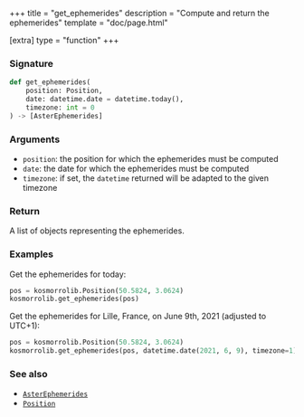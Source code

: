 +++
title = "get_ephemerides"
description = "Compute and return the ephemerides"
template = "doc/page.html"

[extra]
type = "function"
+++

### Signature

```python
def get_ephemerides(
    position: Position,
    date: datetime.date = datetime.today(),
    timezone: int = 0
) -> [AsterEphemerides]
```

### Arguments

- `position`: the position for which the ephemerides must be computed
- `date`: the date for which the ephemerides must be computed
- `timezone`: if set, the `datetime` returned will be adapted to the given timezone

### Return

A list of objects representing the ephemerides.

### Examples

Get the ephemerides for today:

```python
pos = kosmorrolib.Position(50.5824, 3.0624)
kosmorrolib.get_ephemerides(pos)
```

Get the ephemerides for Lille, France, on June 9th, 2021 (adjusted to UTC+1):

```python
pos = kosmorrolib.Position(50.5824, 3.0624)
kosmorrolib.get_ephemerides(pos, datetime.date(2021, 6, 9), timezone=1)
```

### See also

- [`AsterEphemerides`](@/lib/doc/1.1/model/AsterEphemerides.md)
- [`Position`](@/lib/doc/1.1/model/Position.md)
